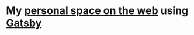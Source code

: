 # My [personal space on the web](http://www.nateyoung.io) using [Gatsby](https://www.gatsbyjs.org/)


